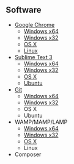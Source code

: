 ## Software
* [Google Chrome](http://www.google.com/chrome/)
  * [Windows x64](https://dl.google.com/tag/s/appguid%3D%7B8A69D345-D564-463C-AFF1-A69D9E530F96%7D%26iid%3D%7BA8C4573B-CBC8-57EF-5AC2-238DED8EF0CB%7D%26lang%3Den%26browser%3D4%26usagestats%3D0%26appname%3DGoogle%2520Chrome%26needsadmin%3Dtrue%26ap%3Dx64-stable/update2/installers/ChromeStandaloneSetup64.exe)
  * [Windows x32](https://dl.google.com/tag/s/appguid%3D%7B8A69D345-D564-463C-AFF1-A69D9E530F96%7D%26iid%3D%7BA8C4573B-CBC8-57EF-5AC2-238DED8EF0CB%7D%26lang%3Den%26browser%3D4%26usagestats%3D0%26appname%3DGoogle%2520Chrome%26needsadmin%3Dtrue/update2/installers/ChromeStandaloneSetup.exe)
  * [OS X](https://dl.google.com/chrome/mac/stable/GGRO/googlechrome.dmg)
  * [Linux](https://dl.google.com/linux/direct/google-chrome-stable_current_amd64.deb)
* [Sublime Text 3](http://www.sublimetext.com/3)
  * [Windows x64](http://c758482.r82.cf2.rackcdn.com/Sublime%20Text%20Build%203083%20x64%20Setup.exe)
  * [Windows x32](http://c758482.r82.cf2.rackcdn.com/Sublime%20Text%20Build%203083%20Setup.exe)
  * [OS X](http://c758482.r82.cf2.rackcdn.com/Sublime%20Text%20Build%203083.dmg)
  * [Ubuntu](http://c758482.r82.cf2.rackcdn.com/sublime-text_build-3083_i386.deb)
* [Git](https://git-scm.com/download/)
  * [Windows x64](https://github-cloud.s3.amazonaws.com/releases/23216272/53c90a8c-5e43-11e5-922c-e911e5d0df7c.exe?X-Amz-Algorithm=AWS4-HMAC-SHA256&X-Amz-Credential=AKIAIMWPLRQEC4XCWWPA%2F20150927%2Fus-east-1%2Fs3%2Faws4_request&X-Amz-Date=20150927T234642Z&X-Amz-Expires=3600&X-Amz-Signature=f4e4f4b910d2509bb223356318f64bd0d87fa13769bec55b99624d173a227b6d&X-Amz-SignedHeaders=host&response-content-disposition=attachment%3B%20filename%3DGit-2.5.3-64-bit.exe&response-content-type=application%2Foctet-stream)
  * [Windows x32](https://github-cloud.s3.amazonaws.com/releases/23216272/3854ae24-5e3d-11e5-9832-ad78c5b57527.exe?X-Amz-Algorithm=AWS4-HMAC-SHA256&X-Amz-Credential=AKIAIMWPLRQEC4XCWWPA%2F20150927%2Fus-east-1%2Fs3%2Faws4_request&X-Amz-Date=20150927T234417Z&X-Amz-Expires=3600&X-Amz-Signature=9d42aad29bd0a20a251f1af1ba2609c792ee20860bed0a730d508c3aa87ad0da&X-Amz-SignedHeaders=host&response-content-disposition=attachment%3B%20filename%3DGit-2.5.3-32-bit.exe&response-content-type=application%2Foctet-stream)
  * OS X
  * Ubuntu
* WAMP/MAMP/LAMP
  * [Windows x64](http://iweb.dl.sourceforge.net/project/wampserver/WampServer%202/Wampserver%202.5/wampserver2.5-Apache-2.4.9-Mysql-5.6.17-php5.5.12-64b.exe)
  * [Windows x32](http://skylineservers.dl.sourceforge.net/project/wampserver/WampServer%202/Wampserver%202.5/wampserver2.5-Apache-2.4.9-Mysql-5.6.17-php5.5.12-32b.exe)
  * [OS X](http://downloads7.mamp.info/MAMP-PRO/releases/3.4/MAMP_MAMP_PRO_3.4.pkg)
  * Linux
* Composer

